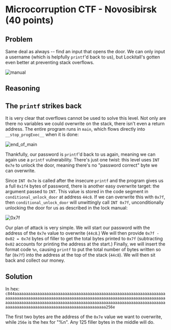 # Microcorruption CTF - Novosibirsk (40 points)

## Problem

Same deal as always -- find an input that opens the door. We can only input a username (which is helpfully `printf`'d back to us), but Lockitall's gotten even better
at preventing stack overflows.

![manual](https://user-images.githubusercontent.com/86139991/125541327-0effa590-cbad-4e52-ac01-4b399b026be9.PNG)

## Reasoning

## The `printf` strikes back

It is very clear that overflows cannot be used to solve this level. Not only are there no variables we could overwrite on the stack, there isn't even a return address.
The entire program runs in `main`, which flows directly into `__stop_progExec__` when it is done:

![end_of_main](https://user-images.githubusercontent.com/86139991/125541787-49550687-4e0e-4f9d-ab17-aa06035dbaf4.PNG)

Thankfully, our password is `printf`'d back to us again, meaning we can again use a `printf` vulnerability. There's just one twist: this level uses `INT 0x7e` to unlock
the door, meaning there's no "password correct" byte we can overwrite.

Since `INT 0x7e` is called after the insecure `printf` and the program gives us a full `0x1f4` bytes of password, there is another easy overwrite target:
the argument passed to `INT`. This value is stored in the code segment in `conditional_unlock_door` at address `44c8`. If we can overwrite this with `0x7f`, then
`conditional_unlock_door` will unwittingly call `INT 0x7f`, unconditionally unlocking the door for us as described in the lock manual:

![0x7f](https://user-images.githubusercontent.com/86139991/125542102-f53176e6-152a-44ae-aca6-fd585d1c3e39.PNG)

Our plan of attack is very simple. We will start our password with the address of the `0x7e` value to overwrite (`44c8`.) We will then provide `0x7f - 0x02 = 0x7d`
bytes of filler to get the total bytes printed to `0x7f` (subtracting `0x02` accounts for printing the address at the start.) Finally, we will insert the format code
`%n`, causing `printf` to put the total number of bytes written so far (`0x7f`) into the address at the top of the stack (`44c8`). We will then sit back and collect
our money.

## Solution

In hex: `c844aaaaaaaaaaaaaaaaaaaaaaaaaaaaaaaaaaaaaaaaaaaaaaaaaaaaaaaaaaaaaaaaaaaaaaaaaaaaaaaaaaaaaaaaaaaaaaaaaaaaaaaaaaaaaaaaaaaaaaaaaaaaaaaaaaaaaaaaaaaaaaaaaaaaaaaaaaaaaaaaaaaaaaaaaaaaaaaaaaaaaaaaaaaaaaaaaaaaaaaaaaaaaaaaaaaaaaaaaaaaaaaaaaaaaaaaaaaaaaaaaaaaaaaaaa256e`

The first two bytes are the address of the `0x7e` value we want to overwrite, while `256e` is the hex for "%n". Any 125 filler bytes in the middle will do.
